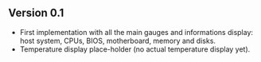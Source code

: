 Version 0.1
-----------

* First implementation with all the main gauges and informations display: host system, CPUs, BIOS, motherboard, memory and disks.
* Temperature display place-holder (no actual temperature display yet).

